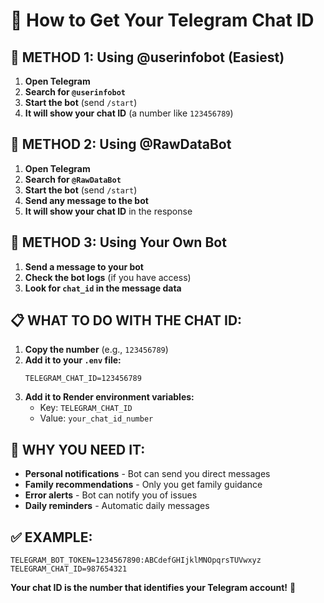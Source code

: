 # 📱 How to Get Your Telegram Chat ID

## 🎯 **METHOD 1: Using @userinfobot (Easiest)**

1. **Open Telegram**
2. **Search for `@userinfobot`**
3. **Start the bot** (send `/start`)
4. **It will show your chat ID** (a number like `123456789`)

## 🎯 **METHOD 2: Using @RawDataBot**

1. **Open Telegram**
2. **Search for `@RawDataBot`**
3. **Start the bot** (send `/start`)
4. **Send any message to the bot**
5. **It will show your chat ID** in the response

## 🎯 **METHOD 3: Using Your Own Bot**

1. **Send a message to your bot**
2. **Check the bot logs** (if you have access)
3. **Look for `chat_id` in the message data**

## 📋 **WHAT TO DO WITH THE CHAT ID:**

1. **Copy the number** (e.g., `123456789`)
2. **Add it to your `.env` file:**
   ```
   TELEGRAM_CHAT_ID=123456789
   ```
3. **Add it to Render environment variables:**
   - Key: `TELEGRAM_CHAT_ID`
   - Value: `your_chat_id_number`

## 🎯 **WHY YOU NEED IT:**

- **Personal notifications** - Bot can send you direct messages
- **Family recommendations** - Only you get family guidance
- **Error alerts** - Bot can notify you of issues
- **Daily reminders** - Automatic daily messages

## ✅ **EXAMPLE:**

```
TELEGRAM_BOT_TOKEN=1234567890:ABCdefGHIjklMNOpqrsTUVwxyz
TELEGRAM_CHAT_ID=987654321
```

**Your chat ID is the number that identifies your Telegram account!** 📱 
